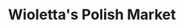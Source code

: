 ---
title: "Wioletta's Polish Market"
url: /milwaukee/wiolettas-polish-market/
shop: supermarket
---